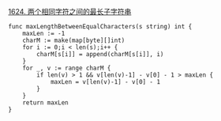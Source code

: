 [1624. 两个相同字符之间的最长子字符串](https://leetcode-cn.com/problems/largest-substring-between-two-equal-characters/)

```golang
func maxLengthBetweenEqualCharacters(s string) int {
	maxLen := -1
	charM := make(map[byte][]int)
	for i := 0;i < len(s);i++ {
		charM[s[i]] = append(charM[s[i]], i)
	}
	for _, v := range charM {
		if len(v) > 1 && v[len(v)-1] - v[0] - 1 > maxLen {
			maxLen = v[len(v)-1] - v[0] - 1
		}
	}
	return maxLen
}
```
